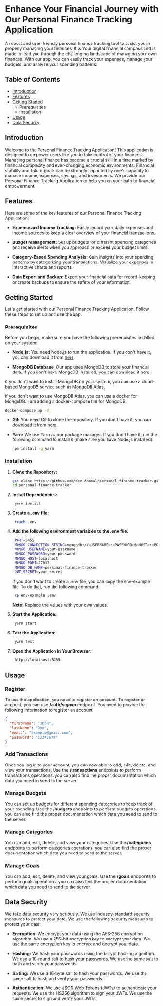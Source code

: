 # Enhance Your Financial Journey with Our Personal Finance Tracking Application

A robust and user-friendly personal finance tracking tool to assist you in properly managing your finances. It is Your digital financial compass and is made to lead you through the challenging landscape of managing your own finances. With our app, you can easily track your expenses, manage your budgets, and analyze your spending patterns.

## Table of Contents

- [Introduction](#introduction)
- [Features](#features)
- [Getting Started](#getting-started)
  - [Prerequisites](#prerequisites)
  - [Installation](#installation)
- [Usage](#usage)
- [Data Security](#data-security)

## Introduction

Welcome to the Personal Finance Tracking Application! This application is designed to empower users like you to take control of your finances. Managing personal finance has become a crucial skill in a time marked by financial complexity and ever-changing economic environments. Financial stability and future goals can be strongly impacted by one's capacity to manage income, expenses, savings, and investments. We provide our Personal Finance Tracking Application to help you on your path to financial empowerment.

## Features

Here are some of the key features of our Personal Finance Tracking Application:

- **Expense and Income Tracking:** Easily record your daily expenses and income sources to keep a clear overview of your financial transactions.

- **Budget Management:** Set up budgets for different spending categories and receive alerts when you approach or exceed your budget limits.

- **Category-Based Spending Analysis:** Gain insights into your spending patterns by categorizing your transactions. Visualize your expenses in interactive charts and reports.

- **Data Export and Backup:** Export your financial data for record-keeping or create backups to ensure the safety of your information.

## Getting Started

Let's get started with our Personal Finance Tracking Application. Follow these steps to set up and use the app.

### Prerequisites

Before you begin, make sure you have the following prerequisites installed on your system:

- **Node.js:** You need Node.js to run the application. If you don't have it, you can download it from [here](https://nodejs.org/).

- **MongoDB Database:** Our app uses MongoDB to store your financial data. If you don't have MongoDB installed, you can download it [here](https://www.mongodb.com/).

if you don't want to install MongoDB on your system, you can use a cloud-based MongoDB service such as [MongoDB Atlas](https://www.mongodb.com/cloud/atlas).

if you don't want to use MongoDB Atlas, you can use a docker for MongoDB. I am adding a docker-compose file for MongoDB.

```bash
docker-compose up -d
```

- **Git:** You need Git to clone the repository. If you don't have it, you can download it from [here](https://git-scm.com/).

- **Yarn:** We use Yarn as our package manager. If you don't have it, run the following command to install it (make sure you have Node.js installed):

  ```bash
  npm install -g yarn
  ```

### Installation

1. **Clone the Repository:**

   ```bash
   git clone https://github.com/dev-Anamul/personal-finance-tracker.git
   cd personal-finance-tracker
   ```

2. **Install Dependencies:**

   ```bash
    yarn install
   ```

3. **Create a .env file:**

   ```bash
    touch .env
   ```

4. **Add the following environment variables to the .env file:**

   ```bash
    PORT=5455
    MONGO_CONNECTION_STRING=mongodb://<USERNAME>:<PASSWORD>@<HOST>:<PORT>
    MONGO_USERNAME=your-username
    MONGO_PASSWORD=your-password
    MONGO_HOST=localhost
    MONGO_PORT=27017
    MONGO_DB_NAME=personal-finance-tracker
    JWT_SECRET=your-secret
   ```

   if you don't want to create a .env file, you can copy the env-example file. To do that, run the following command:

   ```bash
    cp env-example .env
   ```

   **Note:** Replace the values with your own values.

5. **Start the Application:**

   ```bash
    yarn start
   ```

6. **Test the Application:**

   ```bash
    yarn test
   ```

7. **Open the Application in Your Browser:**

   ```bash
    http://localhost:5455
   ```

## Usage

### Register

To use the application, you need to register an account. To register an account, you can use **/auth/signup** endpoint. You need to provide the following information to register an account:

```json
{
  "firstName": "Jhon",
  "lastName": "Doe",
  "email": "example@gmail.com",
  "password": "12345678"
}
```

### Add Transactions

Once you log in to your account, you can now able to add, edit, delete, and view your transactions. Use the **/transactions** endpoints to perform transactions operations. you can also find the proper documentation which data you need to send to the server.

### Manage Budgets

You can set up budgets for different spending categories to keep track of your spending. Use the **/budgets** endpoints to perform budgets operations. you can also find the proper documentation which data you need to send to the server.

### Manage Categories

You can add, edit, delete, and view your categories. Use the **/categories** endpoints to perform categories operations. you can also find the proper documentation which data you need to send to the server.

### Manage Goals

You can add, edit, delete, and view your goals. Use the **/goals** endpoints to perform goals operations. you can also find the proper documentation which data you need to send to the server.

## Data Security

We take data security very seriously. We use industry-standard security measures to protect your data. We use the following security measures to protect your data:

- **Encryption:** We encrypt your data using the AES-256 encryption algorithm. We use a 256-bit encryption key to encrypt your data. We use the same encryption key to encrypt and decrypt your data.

- **Hashing:** We hash your passwords using the bcrypt hashing algorithm. We use a 10-round salt to hash your passwords. We use the same salt to hash and verify your passwords.

- **Salting:** We use a 16-byte salt to hash your passwords. We use the same salt to hash and verify your passwords.

- **Authentication:** We use JSON Web Tokens (JWTs) to authenticate your requests. We use the HS256 algorithm to sign your JWTs. We use the same secret to sign and verify your JWTs.
